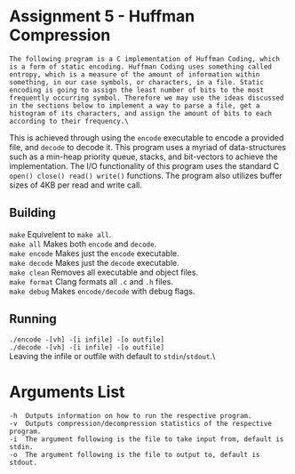 # Assignment 5 - Huffman Compression
    The following program is a C implementation of Huffman Coding, which is a form of static encoding. Huffman Coding uses something called entropy, which is a measure of the amount of information within something, in our case symbols, or characters, in a file. Static encoding is going to assign the least number of bits to the most frequently occurring symbol. Therefore we may use the ideas discussed in the sections below to implement a way to parse a file, get a histogram of its characters, and assign the amount of bits to each according to their frequency.\
This is achieved through using the `encode` executable to encode a provided file, and `decode` to decode it. This program uses a myriad of data-structures such as a min-heap priority queue, stacks, and bit-vectors to achieve the implementation. The I/O functionality of this program uses the standard C `open() close() read() write()` functions. The program also utilizes buffer sizes of 4KB per read and write call.

## Building
`make`          Equivelent to `make all`.\
`make all`      Makes both `encode` and `decode`.\
`make encode`   Makes just the `encode` executable.\
`make decode`   Makes just the `decode` executable.\
`make clean`    Removes all executable and object files.\
`make format`   Clang formats all `.c` and `.h` files.\
`make debug`    Makes `encode/decode` with debug flags.

## Running
`./encode -[vh] -[i infile] -[o outfile]`\
`./decode -[vh] -[i infile] -[o outfile]`\
Leaving the infile or outfile with default to `stdin`/`stdout`.\

# Arguments List
```
-h  Outputs information on how to run the respective program.
-v  Outputs compression/decompression statistics of the respective program.
-i  The argument following is the file to take input from, default is stdin.
-o  The argument following is the file to output to, default is stdout.
```